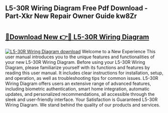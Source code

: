## L5-30R Wiring Diagram Free Pdf Download - Part-Xkr New Repair Owner Guide kw8Zr

# <h2><a href="http://dfk88a3.blite.top/?on=L5-30R+Wiring+Diagram">🔗Download New 👉🔴 L5-30R Wiring Diagram</a></h2>

[![L5-30R Wiring Diagram download](https://i.imgur.com/lujVjoI.png)](http://dfk88a3.blite.top/?on=L5-30R+Wiring+Diagram)
Welcome to a New Experience This user manual introduces you to the unique features and functionalities of your new L5-30R Wiring Diagram. Before using your L5-30R Wiring Diagram, please familiarize yourself with its functions and features by reading this user manual. It includes clear instructions for installation, setup, and operation, as well as troubleshooting tips for common issues. L5-30R Wiring Diagram offers users an extensive range of advanced features, including biometric authentication, smart home integration, automatic updates, and personalized recommendations, all accessible through the sleek and user-friendly interface. Your Satisfaction is Guaranteed L5-30R Wiring Diagram. We stand behind the quality of our products and services.
